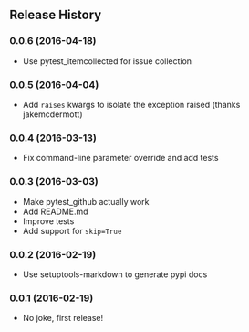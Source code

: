 ## Release History

### 0.0.6 (2016-04-18)

* Use pytest_itemcollected for issue collection

### 0.0.5 (2016-04-04)

* Add `raises` kwargs to isolate the exception raised (thanks jakemcdermott)

### 0.0.4 (2016-03-13)

* Fix command-line parameter override and add tests

### 0.0.3 (2016-03-03)

* Make pytest_github actually work
* Add README.md
* Improve tests
* Add support for `skip=True`

### 0.0.2 (2016-02-19)

* Use setuptools-markdown to generate pypi docs

### 0.0.1 (2016-02-19)

* No joke, first release!
